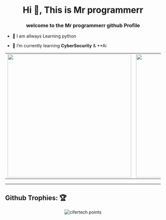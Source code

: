 <h1 align="center">Hi 👋, This is Mr programmerr</h1>
<h3 align="center">welcome to the Mr programmerr github Profile</h3>


- 🔭 I am allways Learning python

- 📡 I’m currently learning **CyberSecurity** & **Ai

<center>
    <table>
        <tr>
            <td>
                <img width="400px" align="center" src="[https://github-readme-stats.vercel.app/api?username=mrprogramm3r&show_icons=true&theme=react&hide_border=true](https://user-images.githubusercontent.com/74038190/225813708-98b745f2-7d22-48cf-9150-083f1b00d6c9.gif)" />
            </td>
            <td>
                <img width="400px" align="center" src="http://github-readme-streak-stats.herokuapp.com?user=mrprogramm3r&theme=react&hide_border=true" />
            </td>
        </tr>
    </table>
</center>  

---

## Github Trophies: 🏆️

<p align="center">
    <img src="https://github-profile-trophy.vercel.app/?username=mrprogramm3r&theme=nord&hide_border=true&no-frame=true&row=1&column=7" alt="cifertech points"/>
</p>
